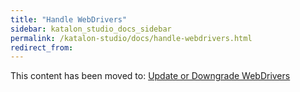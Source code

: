 ```yaml
---
title: "Handle WebDrivers"
sidebar: katalon_studio_docs_sidebar
permalink: /katalon-studio/docs/handle-webdrivers.html
redirect_from: 
---
```


This content has been moved to: [Update or Downgrade WebDrivers](https://docs.katalon.com/katalon-studio/docs/update-or-downgrade-webdrivers.html)
